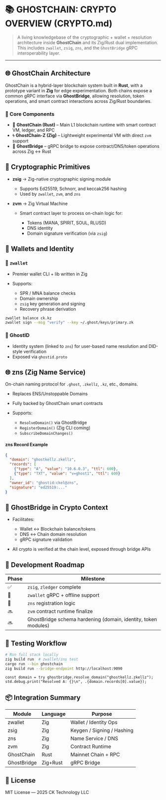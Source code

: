 # 📚 GHOSTCHAIN: CRYPTO OVERVIEW (CRYPTO.md)

> A living knowledgebase of the cryptographic + wallet + resolution architecture inside **GhostChain** and its Zig/Rust dual implementation. This includes `zwallet`, `zsig`, `zns`, and the `GhostBridge` gRPC interoperability layer.

---

## 🌐 GhostChain Architecture

GhostChain is a hybrid-layer blockchain system built in **Rust**, with a prototype variant in **Zig** for edge experimentation. Both chains expose a common gRPC interface via **GhostBridge**, allowing resolution, token operations, and smart contract interactions across Zig/Rust boundaries.

### 🧱 Core Components

* 🔗 **GhostChain (Rust)** – Main L1 blockchain runtime with smart contract VM, ledger, and RPC
* 🌀 **GhostChain-Z (Zig)** – Lightweight experimental VM with direct `zvm` support
* 🌉 **GhostBridge** – gRPC bridge to expose contract/DNS/token operations across Zig ↔ Rust

## 🔐 Cryptographic Primitives

* **zsig** → Zig-native cryptographic signing module

  * Supports Ed25519, Schnorr, and keccak256 hashing
  * Used by `zwallet`, `zvm`, and `zns`

* **zvm** → Zig Virtual Machine

  * Smart contract layer to process on-chain logic for:

    * Tokens (MANA, SPIRIT, SOUL, RLUSD)
    * DNS identity
    * Domain signature verification (via `zsig`)

## 💸 Wallets and Identity

### 🔑 `zwallet`

* Premier wallet CLI + lib written in Zig
* Supports:

  * SPR / MNA balance checks
  * Domain ownership
  * `zsig` key generation and signing
  * Recovery phrase derivation

```sh
zwallet balance ck.kz
zwallet sign --msg "verify" --key ~/.ghost/keys/primary.zk
```

### 👤 GhostID

* Identity system (linked to `zns`) for user-based name resolution and DID-style verification
* Exposed via `ghostid.proto`

## 🌐 zns (Zig Name Service)

On-chain naming protocol for `.ghost`, `.zkellz`, `.kz`, etc., domains.

* Replaces ENS/Unstoppable Domains
* Fully backed by GhostChain smart contracts
* Supports:

  * `ResolveDomain()` via GhostBridge
  * `RegisterDomain()` (Zig CLI coming)
  * `SubscribeDomainChanges()`

#### zns Record Example

```json
{
  "domain": "ghostkellz.zkellz",
  "records": [
    {"type": "A", "value": "10.6.0.3", "ttl": 600},
    {"type": "TXT", "value": "v=ghost1", "ttl": 600}
  ],
  "owner_id": "ghostid:ckel@zns",
  "signature": "ed25519:..."
}
```

## 🌉 GhostBridge in Crypto Context

* Facilitates:

  * Wallet <-> Blockchain balance/tokens
  * DNS ↔ Chain domain resolution
  * gRPC signature validation
* All crypto is verified at the chain level, exposed through bridge APIs

## 🔮 Development Roadmap

| Phase | Milestone                                                      |
| ----- | -------------------------------------------------------------- |
| ✅     | `zsig`, `zledger` complete                                     |
| 🔧    | `zwallet` gRPC + offline support                               |
| 🔧    | `zns` registration logic                                       |
| 🔜    | `zvm` contract runtime finalize                                |
| 🔜    | GhostBridge schema hardening (domain, identity, token modules) |

## 🧪 Testing Workflow

```sh
# Run full stack locally
zig build run  # zwallet/zns test
cargo run --bin ghostchain
zig build run --bridge-endpoint http://localhost:9090
```

```zig
const domain = try ghostbridge.resolve_domain("ghostkellz.zkellz");
std.debug.print("Resolved A: {}\n", .{domain.records[0].value});
```

## 📦 Integration Summary

| Module      | Language | Purpose                    |
| ----------- | -------- | -------------------------- |
| zwallet     | Zig      | Wallet / Identity Ops      |
| zsig        | Zig      | Keygen / Signing / Hashing |
| zns         | Zig      | Name Service / DNS         |
| zvm         | Zig      | Contract Runtime           |
| GhostChain  | Rust     | Mainnet Chain + RPC        |
| GhostBridge | Zig+Rust | gRPC Bridge                |

## 📝 License

MIT License — 2025 CK Technology LLC
